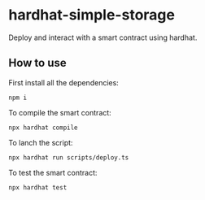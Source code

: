 # hardhat-simple-storage
Deploy and interact with a smart contract using hardhat.

## How to use
First install all the dependencies:
```
npm i
```
To compile the smart contract:
```
npx hardhat compile
```
To lanch the script:
```
npx hardhat run scripts/deploy.ts
```
To test the smart contract:
```
npx hardhat test
```